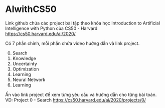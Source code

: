 # AIwithCS50

Link github chứa các project bài tập theo khóa học Introduction to Artificial Intelligence with Python của CS50 - Harvard
https://cs50.harvard.edu/ai/2020/

Có 7 phần chính, mỗi phần chứa video hướng dẫn và link project.

0. Search
1. Knowledge
2. Uncertainty
3. Optimization 
4. Learning
5. Neural Network
6. Learning

Ấn vào link project để xem từng yêu cầu và hướng dẫn cho từng bài toán.
VD: Project 0 - Search
https://cs50.harvard.edu/ai/2020/projects/0/
